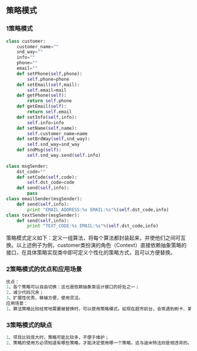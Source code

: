 ## 策略模式
### 1策略模式
```python
class customer:
    customer_name=""
    snd_way=""
    info=""
    phone=""
    email=""
    def setPhone(self,phone):
        self.phone=phone
    def setEmail(self,mail):
        self.email=mail
    def getPhone(self):
        return self.phone
    def getEmail(self):
        return self.email
    def setInfo(self,info):
        self.info=info
    def setName(self,name):
        self.customer_name=name
    def setBrdWay(self,snd_way):
        self.snd_way=snd_way
    def sndMsg(self):
        self.snd_way.send(self.info)
        
class msgSender:
    dst_code=""
    def setCode(self,code):
        self.dst_code=code
    def send(self,info):
        pass
class emailSender(msgSender):
    def send(self,info):
        print "EMAIL_ADDRESS:%s EMAIL:%s"%(self.dst_code,info)
class textSender(msgSender):
    def send(self,info):
        print "TEXT_CODE:%s EMAIL:%s"%(self.dst_code,info)
```
策略模式定义如下：定义一组算法，将每个算法都封装起来，并使他们之间可互换。以上述例子为例，customer类扮演的角色（Context）直接依赖抽象策略的接口，在具体策略实现类中即可定义个性化的策略方式，且可以方便替换。
### 2策略模式的优点和应用场景
```python
优点：
1、各个策略可以自由切换：这也是依赖抽象类设计接口的好处之一；
2、减少代码冗余；
3、扩展性优秀，移植方便，使用灵活。
应用场景：
1、算法策略比较经常地需要被替换时，可以使用策略模式。如现在超市前台，会常遇到刷卡、某宝支付、某信支付等方式，就可以参考策略模式。
```
### 3策略模式的缺点
```python
1、项目比较庞大时，策略可能比较多，不便于维护；
2、策略的使用方必须知道有哪些策略，才能决定使用哪一个策略，这与迪米特法则是相违背的。
```
### 